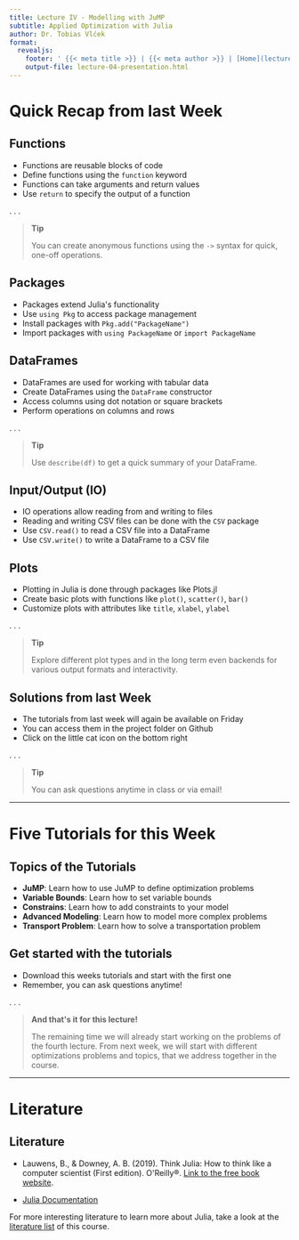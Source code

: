 ```yaml
---
title: Lecture IV - Modelling with JuMP
subtitle: Applied Optimization with Julia
author: Dr. Tobias Vlćek
format:
  revealjs:
    footer: ' {{< meta title >}} | {{< meta author >}} | [Home](lecture-04-jump.qmd)'
    output-file: lecture-04-presentation.html
---
```



# <span class="flow">Quick Recap from last Week</span>

## Functions

-   Functions are reusable blocks of code
-   Define functions using the `function` keyword
-   Functions can take arguments and return values
-   Use `return` to specify the output of a function

. . .

> **Tip**
>
> You can create anonymous functions using the `->` syntax for quick, one-off operations.

## Packages

-   Packages extend Julia's functionality
-   Use `using Pkg` to access package management
-   Install packages with `Pkg.add("PackageName")`
-   Import packages with `using PackageName` or `import PackageName`

## DataFrames

-   DataFrames are used for working with tabular data
-   Create DataFrames using the `DataFrame` constructor
-   Access columns using dot notation or square brackets
-   Perform operations on columns and rows

. . .

> **Tip**
>
> Use `describe(df)` to get a quick summary of your DataFrame.

## Input/Output (IO)

-   IO operations allow reading from and writing to files
-   Reading and writing CSV files can be done with the `CSV` package
-   Use `CSV.read()` to read a CSV file into a DataFrame
-   Use `CSV.write()` to write a DataFrame to a CSV file

## Plots

-   Plotting in Julia is done through packages like Plots.jl
-   Create basic plots with functions like `plot()`, `scatter()`, `bar()`
-   Customize plots with attributes like `title`, `xlabel`, `ylabel`

. . .

> **Tip**
>
> Explore different plot types and in the long term even backends for various output formats and interactivity.

## Solutions from last Week

-   The tutorials from last week will again be <span class="highlight">available on Friday</span>
-   You can access them in the project folder on Github
-   Click on the little cat icon on the bottom right

. . .

> **Tip**
>
> <span class="highlight">You can ask questions anytime in class or via email!</span>

------------------------------------------------------------------------

# <span class="flow">Five Tutorials for this Week</span>

## Topics of the Tutorials

-   **JuMP**: Learn how to use JuMP to define optimization problems
-   **Variable Bounds**: Learn how to set variable bounds
-   **Constrains**: Learn how to add constraints to your model
-   **Advanced Modeling**: Learn how to model more complex problems
-   **Transport Problem**: Learn how to solve a transportation problem

## Get started with the tutorials

-   Download this weeks tutorials and start with the first one
-   <span class="highlight">Remember, you can ask questions anytime!</span>

. . .

> **And that's it for this lecture!**
>
> The remaining time we will already start working on the problems of the fourth lecture. From next week, we will start with different optimizations problems and topics, that we address together in the course.

------------------------------------------------------------------------

# <span class="flow">Literature</span>

## Literature

-   Lauwens, B., & Downey, A. B. (2019). Think Julia: How to think like a computer scientist (First edition). O'Reilly®. [Link to the free book website](https://benlauwens.github.io/ThinkJulia.jl/latest/book.html).

-   [Julia Documentation](https://docs.julialang.org/)

For more interesting literature to learn more about Julia, take a look at the [literature list](../general/literature.qmd) of this course.

